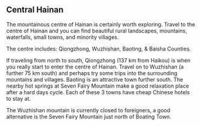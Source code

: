 ## Central Hainan

The mountainous centre of Hainan is certainly worth exploring. Travel to the centre of Hainan and you can find beautiful rural landscapes, mountains, waterfalls, small towns, and minority villages.

The centre includes: Qiongzhong, Wuzhishan, Baoting, & Baisha Counties.

If traveling from north to south, Qiongzhong (137 km from Haikou) is when you really start to enter the centre of Hainan. Travel on to Wuzhishan (a further 75 km south) and perhaps try some trips into the surrounding mountains and villages. Baoting is an attractive town further south. The nearby hot springs at Seven Fairy Mountain make a good relaxation place after a hard days cycle. Each of these 3 towns have cheap Chinese hotels to stay at.

The Wuzhishan mountain is currently closed to foreigners, a good alternative is the Seven Fairy Mountain just north of Boating Town.